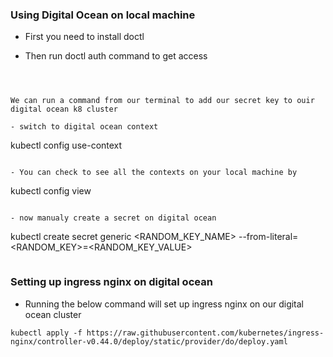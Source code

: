 ### Using Digital Ocean on local machine

- First you need to install doctl

- Then run doctl auth command to get access

```



We can run a command from our terminal to add our secret key to ouir digital ocean k8 cluster

- switch to digital ocean context

```

kubectl config use-context <name-of-context>

```

- You can check to see all the contexts on your local machine by

```

kubectl config view

```

- now manualy create a secret on digital ocean

```

kubectl create secret generic <RANDOM_KEY_NAME> --from-literal=<RANDOM_KEY>=<RANDOM_KEY_VALUE>

```

```

### Setting up ingress nginx on digital ocean

- Running the below command will set up ingress nginx on our digital ocean cluster

```
kubectl apply -f https://raw.githubusercontent.com/kubernetes/ingress-nginx/controller-v0.44.0/deploy/static/provider/do/deploy.yaml
```
